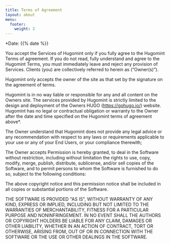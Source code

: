 ```yaml
---
title: Terms of Agreement
layout: about
menu:
  footer:
    weight: 2
---
```


\*Date: {{% date %}}

You accept the Services of Hugomint only if you fully agree to the Hugomint Terms of agreement. If you do not read, fully understand and agree to the Hugomint Terms, you must immediately leave and reject any provision of Services. Clients (you) are collectively referred to herein as (“Owner(s)”).

Hugomint only accepts the owner of the site as that set by the signature on the agreement of terms.

Hugomint is in no way liable or responsible for any and all content on the Owners site. The services provided by Hugomint is strictly limited to the design and deployment of the Owners HUGO (https://gohugo.io/) website. Hugomint has no legal or contractual obligation or warranty to the Owner after the date and time specified on the Hugomint terms of agreement above\*.

The Owner understand that Hugomint does not provide any legal advice or any recommendation with respect to any laws or requirements applicable to your use or any of your End Users, or your compliance therewith;

The Owner accepts Permission is hereby granted, to deal in the Software without restriction, including without limitation the rights to use, copy, modify, merge, publish, distribute, sublicense, and/or sell copies of the Software, and to permit persons to whom the Software is furnished to do so, subject to the following conditions:

The above copyright notice and this permission notice shall be included in all copies or substantial portions of the Software.

THE SOFTWARE IS PROVIDED "AS IS", WITHOUT WARRANTY OF ANY KIND, EXPRESS OR IMPLIED, INCLUDING BUT NOT LIMITED TO THE WARRANTIES OF MERCHANTABILITY, FITNESS FOR A PARTICULAR PURPOSE AND NONINFRINGEMENT. IN NO EVENT SHALL THE AUTHORS OR COPYRIGHT HOLDERS BE LIABLE FOR ANY CLAIM, DAMAGES OR OTHER LIABILITY, WHETHER IN AN ACTION OF CONTRACT, TORT OR OTHERWISE, ARISING FROM, OUT OF OR IN CONNECTION WITH THE SOFTWARE OR THE USE OR OTHER DEALINGS IN THE SOFTWARE.
